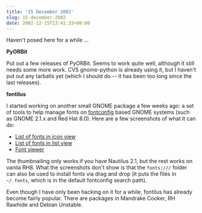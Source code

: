 ```yaml
---
title: '15 December 2002'
slug: 15-december-2002
date: 2002-12-15T13:41:33+08:00
---
```


Haven\'t posed here for a while \...

**PyORBit**

Put out a few releases of PyORBit. Seems to work quite well, although it
still needs some more work. CVS gnome-python is already using it, but I
haven\'t put out any tarballs yet (which I should do \-- it has been too
long since the last releases).

**fontilus**

I started working on another small GNOME package a few weeks ago: a set
of tools to help manage fonts on
[fontconfig](http://www.fontconfig.org/) based GNOME systems (such as
GNOME 2.1.x and Red Hat 8.0). Here are a few screenshots of what it can
do:

-   [List of fonts in icon view](fontilus-thumb-icons.png)
-   [List of fonts in list view](fontilus-thumb-list.png)
-   [Font viewer](fontilus-font-viewer.png)

The thumbnailing only works if you have Nautilus 2.1, but the rest works
on vanila RH8. What the screenshots don\'t show is that the `fonts:///`
folder can also be used to install fonts via drag and drop (it puts the
files in `~/.fonts`, which is in the default fontconfig search path).

Even though I have only been hacking on it for a while, fontilus has
already become fairly popular. There are packages in Mandrake Cooker, RH
Rawhide and Debian Unstable.
